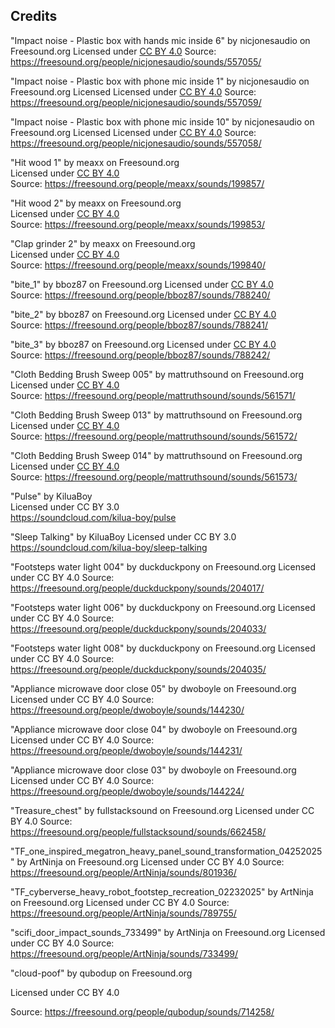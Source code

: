 ## Credits

"Impact noise - Plastic box with hands mic inside 6" by nicjonesaudio on Freesound.org
Licensed under [CC BY 4.0](https://creativecommons.org/licenses/by/4.0/)
Source: https://freesound.org/people/nicjonesaudio/sounds/557055/

"Impact noise - Plastic box with phone mic inside 1" by nicjonesaudio on Freesound.org Licensed
Licensed under [CC BY 4.0](https://creativecommons.org/licenses/by/4.0/)
Source: https://freesound.org/people/nicjonesaudio/sounds/557059/

"Impact noise - Plastic box with phone mic inside 10" by nicjonesaudio on Freesound.org Licensed
Licensed under [CC BY 4.0](https://creativecommons.org/licenses/by/4.0/)
Source: https://freesound.org/people/nicjonesaudio/sounds/557058/

"Hit wood 1" by meaxx on Freesound.org  
Licensed under [CC BY 4.0](https://creativecommons.org/licenses/by/4.0/)  
Source: https://freesound.org/people/meaxx/sounds/199857/

"Hit wood 2" by meaxx on Freesound.org  
Licensed under [CC BY 4.0](https://creativecommons.org/licenses/by/4.0/)  
Source: https://freesound.org/people/meaxx/sounds/199853/

"Clap grinder 2" by meaxx on Freesound.org  
Licensed under [CC BY 4.0](https://creativecommons.org/licenses/by/4.0/)  
Source: https://freesound.org/people/meaxx/sounds/199840/

"bite\_1" by bboz87 on Freesound.org
Licensed under [CC BY 4.0](https://creativecommons.org/licenses/by/4.0/)  
Source: https://freesound.org/people/bboz87/sounds/788240/

"bite\_2" by bboz87 on Freesound.org
Licensed under [CC BY 4.0](https://creativecommons.org/licenses/by/4.0/)  
Source: https://freesound.org/people/bboz87/sounds/788241/

"bite\_3" by bboz87 on Freesound.org
Licensed under [CC BY 4.0](https://creativecommons.org/licenses/by/4.0/)  
Source: https://freesound.org/people/bboz87/sounds/788242/

"Cloth Bedding Brush Sweep 005" by mattruthsound on Freesound.org  
Licensed under [CC BY 4.0](https://creativecommons.org/licenses/by/4.0/)  
Source: https://freesound.org/people/mattruthsound/sounds/561571/

"Cloth Bedding Brush Sweep 013" by mattruthsound on Freesound.org  
Licensed under [CC BY 4.0](https://creativecommons.org/licenses/by/4.0/)  
Source: https://freesound.org/people/mattruthsound/sounds/561572/

"Cloth Bedding Brush Sweep 014" by mattruthsound on Freesound.org  
Licensed under [CC BY 4.0](https://creativecommons.org/licenses/by/4.0/)  
Source: https://freesound.org/people/mattruthsound/sounds/561573/

"Pulse" by KiluaBoy  
Licensed under CC BY 3.0  
https://soundcloud.com/kilua-boy/pulse

"Sleep Talking" by KiluaBoy
Licensed under CC BY 3.0
https://soundcloud.com/kilua-boy/sleep-talking

"Footsteps water light 004" by duckduckpony on Freesound.org
Licensed under CC BY 4.0
Source: https://freesound.org/people/duckduckpony/sounds/204017/

"Footsteps water light 006" by duckduckpony on Freesound.org
Licensed under CC BY 4.0
Source: https://freesound.org/people/duckduckpony/sounds/204033/

"Footsteps water light 008" by duckduckpony on Freesound.org
Licensed under CC BY 4.0
Source: https://freesound.org/people/duckduckpony/sounds/204035/

"Appliance microwave door close 05" by dwoboyle on Freesound.org
Licensed under CC BY 4.0
Source: https://freesound.org/people/dwoboyle/sounds/144230/

"Appliance microwave door close 04" by dwoboyle on Freesound.org
Licensed under CC BY 4.0
Source: https://freesound.org/people/dwoboyle/sounds/144231/

"Appliance microwave door close 03" by dwoboyle on Freesound.org
Licensed under CC BY 4.0
Source: https://freesound.org/people/dwoboyle/sounds/144224/

"Treasure\_chest" by fullstacksound on Freesound.org
Licensed under CC BY 4.0
Source: https://freesound.org/people/fullstacksound/sounds/662458/

"TF\_one\_inspired\_megatron\_heavy\_panel\_sound\_transformation\_04252025" by ArtNinja on Freesound.org
Licensed under CC BY 4.0
Source: https://freesound.org/people/ArtNinja/sounds/801936/

"TF\_cyberverse\_heavy\_robot\_footstep\_recreation\_02232025" by ArtNinja on Freesound.org
Licensed under CC BY 4.0
Source: https://freesound.org/people/ArtNinja/sounds/789755/

"scifi\_door\_impact\_sounds\_733499" by ArtNinja on Freesound.org
Licensed under CC BY 4.0
Source: https://freesound.org/people/ArtNinja/sounds/733499/

"cloud-poof" by qubodup on Freesound.org

Licensed under CC BY 4.0

Source: https://freesound.org/people/qubodup/sounds/714258/

